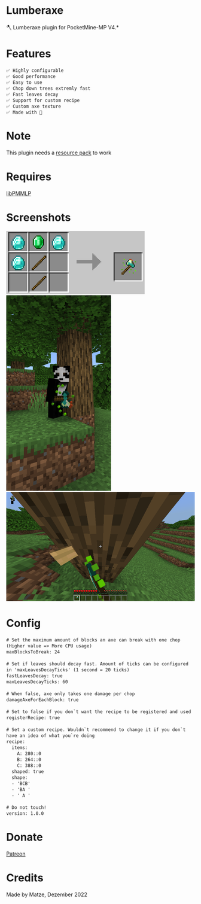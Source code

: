 # Lumberaxe
🪓 Lumberaxe plugin for PocketMine-MP V4.*

# Features

```
✅️ Highly configurable
✅️ Good performance
✅️ Easy to use
✅️ Chop down trees extremly fast
✅️ Fast leaves decay
✅️ Support for custom recipe
✅️ Custom axe texture
✅️ Made with 💖
```

# Note
This plugin needs a [resource pack](https://github.com/PMMLP/Lumberaxe/releases/download/V1/Lumberaxe.mcpack) to work

# Requires

[libPMMLP](https://github.com/PMMLP/libPMMLP)

# Screenshots
![Recipe](https://github.com/PMMLP/Lumberaxe/blob/V1.0.0/images/default_recipe.png)
![Texture](https://github.com/PMMLP/Lumberaxe/blob/V1.0.0/images/lumberaxe_texture.png)
![Chopping](https://github.com/PMMLP/Lumberaxe/blob/V1.0.0/images/lumberaxe_chopping.png)

# Config

```
# Set the maximum amount of blocks an axe can break with one chop (Higher value => More CPU usage)
maxBlocksToBreak: 24

# Set if leaves should decay fast. Amount of ticks can be configured in 'maxLeavesDecayTicks' (1 second = 20 ticks)
fastLeavesDecay: true
maxLeavesDecayTicks: 60

# When false, axe only takes one damage per chop
damageAxeForEachBlock: true

# Set to false if you don`t want the recipe to be registered and used
registerRecipe: true

# Set a custom recipe. Wouldn`t recommend to change it if you don`t have an idea of what you`re doing
recipe:
  items:
    A: 280::0
    B: 264::0
    C: 388::0
  shaped: true
  shape:
  - 'BCB'
  - 'BA '
  - ' A '

# Do not touch!
version: 1.0.0

```

# Donate

[Patreon](https://patreon.com/Matze998)

# Credits
Made by Matze, Dezember 2022